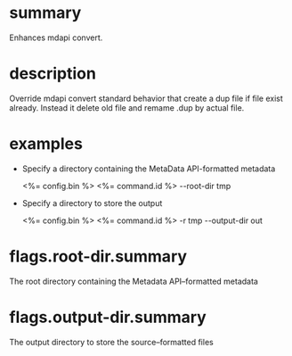 # summary

Enhances mdapi convert.

# description

Override mdapi convert standard behavior that create a dup file if file exist already.
Instead it delete old file and remame .dup by actual file.

# examples

- Specify a directory containing the MetaData API-formatted metadata

  <%= config.bin %> <%= command.id %> --root-dir tmp

- Specify a directory to store the output

  <%= config.bin %> <%= command.id %> -r tmp --output-dir out

# flags.root-dir.summary

The root directory containing the Metadata API–formatted metadata

# flags.output-dir.summary

The output directory to store the source–formatted files
